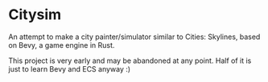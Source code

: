 # Citysim
An attempt to make a city painter/simulator similar to Cities: Skylines, based on Bevy, a game engine in Rust.

This project is very early and may be abandoned at any point. Half of it is just to learn Bevy and ECS anyway :)
